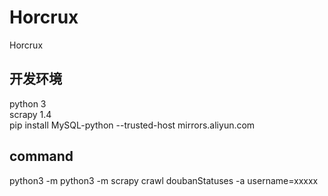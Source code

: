 # Horcrux
Horcrux

## 开发环境

python 3  
scrapy 1.4  
pip install MySQL-python --trusted-host mirrors.aliyun.com 
  

## command

python3 -m 
python3 -m scrapy crawl doubanStatuses -a username=xxxxx  
